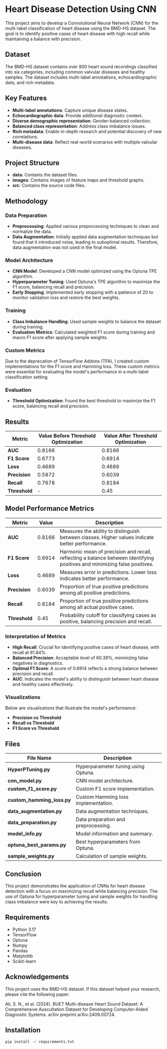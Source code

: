 # Heart Disease Detection Using CNN

This project aims to develop a Convolutional Neural Network (CNN) for the multi-label classification of heart disease using the BMD-HS dataset. The goal is to identify positive cases of heart disease with high recall while maintaining a balance with precision.

## Dataset
The BMD-HS dataset contains over 800 heart sound recordings classified into six categories, including common valvular diseases and healthy samples. The dataset includes multi-label annotations, echocardiographic data, and rich metadata.

## Key Features
- **Multi-label annotations**: Capture unique disease states.
- **Echocardiographic data**: Provide additional diagnostic context.
- **Diverse demographic representation**: Gender-balanced collection.
- **Balanced class representation**: Address class imbalance issues.
- **Rich metadata**: Enable in-depth research and potential discovery of new correlations.
- **Multi-disease data**: Reflect real-world scenarios with multiple valvular diseases.

## Project Structure
- **data**: Contains the dataset files.
- **images**: Contains images of feature maps and threshold graphs.
- **src**: Contains the source code files.

## Methodology

### Data Preparation
- **Preprocessing**: Applied various preprocessing techniques to clean and normalize the data.
- **Data Augmentation**: Initially applied data augmentation techniques but found that it introduced noise, leading to suboptimal results. Therefore, data augmentation was not used in the final model.

### Model Architecture
- **CNN Model**: Developed a CNN model optimized using the Optuna TPE algorithm.
- **Hyperparameter Tuning**: Used Optuna's TPE algorithm to maximize the F1 score, balancing recall and precision.
- **Early Stopping**: Implemented early stopping with a patience of 20 to monitor validation loss and restore the best weights.

### Training
- **Class Imbalance Handling**: Used sample weights to balance the dataset during training.
- **Evaluation Metrics**: Calculated weighted F1 score during training and macro F1 score after applying sample weights.

### Custom Metrics
Due to the deprecation of TensorFlow Addons (TFA), I created custom implementations for the F1 score and Hamming loss. These custom metrics were essential for evaluating the model's performance in a multi-label classification setting.

### Evaluation
- **Threshold Optimization**: Found the best threshold to maximize the F1 score, balancing recall and precision.

## Results

| Metric       | Value Before Threshold Optimization | Value After Threshold Optimization |
|--------------|-------------------------------------|------------------------------------|
| **AUC**      | 0.8166                              | 0.8166                             |
| **F1 Score** | 0.6773                              | 0.6914                             |
| **Loss**     | 0.4689                              | 0.4689                             |
| **Precision**| 0.5872                              | 0.6039                             |
| **Recall**   | 0.7678                              | 0.8184                             |
| **Threshold**| -                                   | 0.45                               |

## Model Performance Metrics

| Metric       | Value  | Description                                                                                 |
|--------------|--------|---------------------------------------------------------------------------------------------|
| **AUC**      | 0.8166 | Measures the ability to distinguish between classes. Higher values indicate better performance. |
| **F1 Score** | 0.6914 | Harmonic mean of precision and recall, reflecting a balance between identifying positives and minimizing false positives. |
| **Loss**     | 0.4689 | Measures error in predictions. Lower loss indicates better performance.                      |
| **Precision**| 0.6039 | Proportion of true positive predictions among all positive predictions.                     |
| **Recall**   | 0.8184 | Proportion of true positive predictions among all actual positive cases.                    |
| **Threshold**| 0.45   | Probability cutoff for classifying cases as positive, balancing precision and recall.        |

### Interpretation of Metrics
- **High Recall**: Crucial for identifying positive cases of heart disease, with recall at 81.84%.
- **Balanced Precision**: Acceptable level of 60.39%, minimizing false negatives in diagnostics.
- **Optimal F1 Score**: A score of 0.6914 reflects a strong balance between precision and recall.
- **AUC**: Indicates the model's ability to distinguish between heart disease and healthy cases effectively.

### Visualizations
Below are visualizations that illustrate the model's performance:

- **Precision vs Threshold**
- **Recall vs Threshold**
- **F1 Score vs Threshold**

## Files

| File Name                  | Description                                     |
|----------------------------|-------------------------------------------------|
| **HyperPTuning.py**        | Hyperparameter tuning using Optuna.             |
| **cnn_model.py**           | CNN model architecture.                         |
| **custom_f1_score.py**     | Custom F1 score implementation.                 |
| **custom_hamming_loss.py** | Custom Hamming loss implementation.             |
| **data_augmentation.py**   | Data augmentation techniques.                   |
| **data_preparation.py**    | Data preparation and preprocessing.             |
| **model_info.py**          | Model information and summary.                  |
| **optuna_best_params.py**  | Best hyperparameters from Optuna.               |
| **sample_weights.py**      | Calculation of sample weights.                  |

## Conclusion
This project demonstrates the application of CNNs for heart disease detection with a focus on maximizing recall while balancing precision. The use of Optuna for hyperparameter tuning and sample weights for handling class imbalance were key to achieving the results.

## Requirements
- Python 3.17
- TensorFlow
- Optuna
- Numpy
- Pandas
- Matplotlib
- Scikit-learn

## Acknowledgements
This project uses the BMD-HS dataset. If this dataset helped your research, please cite the following paper:

Ali, S. N., et al. (2024). BUET Multi-disease Heart Sound Dataset: A Comprehensive Auscultation Dataset for Developing Computer-Aided Diagnostic Systems. arXiv preprint arXiv:2409.00724.

## Installation
```bash
pip install -r requirements.txt
